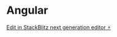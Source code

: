 # Angular

[Edit in StackBlitz next generation editor ⚡️](https://stackblitz.com/~/github.com/vijaytech0102/Angular)